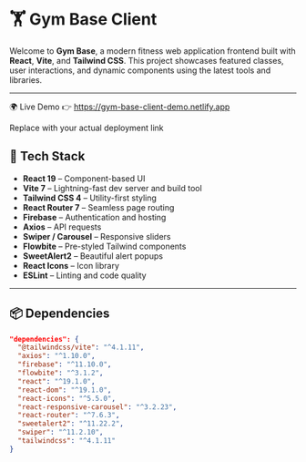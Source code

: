 # 🏋️ Gym Base Client

Welcome to **Gym Base**, a modern fitness web application frontend built with **React**, **Vite**, and **Tailwind CSS**. This project showcases featured classes, user interactions, and dynamic components using the latest tools and libraries.

---
🌍 Live Demo
👉 https://gym-base-client-demo.netlify.app

Replace with your actual deployment link
## 🚀 Tech Stack


- **React 19** – Component-based UI
- **Vite 7** – Lightning-fast dev server and build tool
- **Tailwind CSS 4** – Utility-first styling
- **React Router 7** – Seamless page routing
- **Firebase** – Authentication and hosting
- **Axios** – API requests
- **Swiper / Carousel** – Responsive sliders
- **Flowbite** – Pre-styled Tailwind components
- **SweetAlert2** – Beautiful alert popups
- **React Icons** – Icon library
- **ESLint** – Linting and code quality

---

## 📦 Dependencies

```json
"dependencies": {
  "@tailwindcss/vite": "^4.1.11",
  "axios": "^1.10.0",
  "firebase": "^11.10.0",
  "flowbite": "^3.1.2",
  "react": "^19.1.0",
  "react-dom": "^19.1.0",
  "react-icons": "^5.5.0",
  "react-responsive-carousel": "^3.2.23",
  "react-router": "^7.6.3",
  "sweetalert2": "^11.22.2",
  "swiper": "^11.2.10",
  "tailwindcss": "^4.1.11"
}
